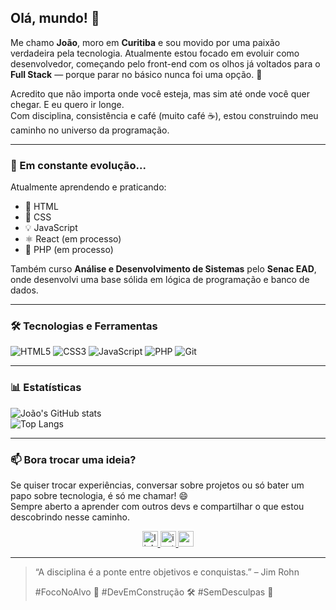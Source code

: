 ## Olá, mundo! 👋

Me chamo **João**, moro em **Curitiba** e sou movido por uma paixão verdadeira pela tecnologia. Atualmente estou focado em evoluir como desenvolvedor, começando pelo front-end com os olhos já voltados para o **Full Stack** — porque parar no básico nunca foi uma opção. 🚀

Acredito que não importa onde você esteja, mas sim até onde você quer chegar. E eu quero ir longe.  
Com disciplina, consistência e café (muito café ☕), estou construindo meu caminho no universo da programação.

---

### 🚀 Em constante evolução...

Atualmente aprendendo e praticando:

- 🧱 HTML  
- 🎨 CSS  
- 💡 JavaScript  
- ⚛️ React (em processo)  
- 🐘 PHP (em processo)

Também curso **Análise e Desenvolvimento de Sistemas** pelo **Senac EAD**, onde desenvolvi uma base sólida em lógica de programação e banco de dados.

---

### 🛠️ Tecnologias e Ferramentas

![HTML5](https://img.shields.io/badge/HTML5-E34F26?style=for-the-badge&logo=html5&logoColor=white)
![CSS3](https://img.shields.io/badge/CSS3-1572B6?style=for-the-badge&logo=css3&logoColor=white)
![JavaScript](https://img.shields.io/badge/JavaScript-F7DF1E?style=for-the-badge&logo=javascript&logoColor=black)
![PHP](https://img.shields.io/badge/PHP-777BB4?style=for-the-badge&logo=php&logoColor=white)
![Git](https://img.shields.io/badge/Git-F05032?style=for-the-badge&logo=git&logoColor=white)

---

### 📊 Estatísticas

![João's GitHub stats](https://github-readme-stats.vercel.app/api?username=JoaoAlves1912&show_icons=true&theme=radical&hide_rank=true)  
![Top Langs](https://github-readme-stats.vercel.app/api/top-langs/?username=JoaoAlves1912&layout=compact&theme=radical)


---

### 📫 Bora trocar uma ideia?

Se quiser trocar experiências, conversar sobre projetos ou só bater um papo sobre tecnologia, é só me chamar! 😄  
Sempre aberto a aprender com outros devs e compartilhar o que estou descobrindo nesse caminho.

<div align="center">
  <a href="https://www.linkedin.com/in/jo%C3%A3o-alves1912/" target="_blank">
    <img src="https://img.shields.io/static/v1?message=LinkedIn&logo=linkedin&label=&color=0077B5&logoColor=white&labelColor=&style=for-the-badge" height="25" alt="linkedin logo" />
  </a>
  <a href="https://www.instagram.com/__joao.alves_?igsh=dTkyeDA2Zm50aG9r" target="_blank">
    <img src="https://img.shields.io/static/v1?message=Instagram&logo=instagram&label=&color=E4405F&logoColor=white&labelColor=&style=for-the-badge" height="25" alt="instagram logo" />
  </a>
  <a href="mailto:joao.alves191201@gmail.com" target="_blank">
    <img src="https://img.shields.io/static/v1?message=Gmail&logo=gmail&label=&color=D14836&logoColor=white&labelColor=&style=for-the-badge" height="25" alt="gmail logo" />
  </a>
</div>

---

> “A disciplina é a ponte entre objetivos e conquistas.” – Jim Rohn  
>
> #FocoNoAlvo 🎯 #DevEmConstrução 🛠️ #SemDesculpas 🚫

